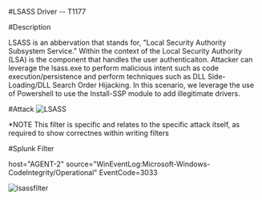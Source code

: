 #LSASS Driver -- T1177

#Description

LSASS is an abbervation that stands for, "Local Security Authority Subsystem Service." Within the context of the Local Security Authority (LSA) is the component that handles the user authenticaiton. Attacker can leverage the lsass.exe to perform malicious intent such as code execution/persistence and perform techniques such as DLL Side-Loading/DLL Search Order Hijacking. In this scenario, we leverage the use of Powershell to use the Install-SSP module to add illegitimate drivers.

#Attack
![LSASS](https://user-images.githubusercontent.com/36422282/55600805-ca415400-572b-11e9-9660-0b221b744399.PNG)

*NOTE This filter is specific and relates to the specific attack itself, as required to show correctnes within writing filters

#Splunk Filter

host="AGENT-2" source="WinEventLog:Microsoft-Windows-CodeIntegrity/Operational" EventCode=3033

![lsassfilter](https://user-images.githubusercontent.com/36422282/55600839-fbba1f80-572b-11e9-80ee-65c59362b95a.png)

